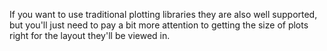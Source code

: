 If you want to use traditional plotting libraries they are also well supported, but you'll just need to pay a bit more attention to getting the size of plots right for the layout they'll be viewed in.

